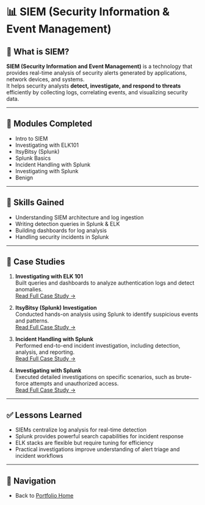 # 📊 SIEM (Security Information & Event Management)

## 📖 What is SIEM?
**SIEM (Security Information and Event Management)** is a technology that provides real-time analysis of security alerts generated by applications, network devices, and systems.  
It helps security analysts **detect, investigate, and respond to threats** efficiently by collecting logs, correlating events, and visualizing security data.

---

## 📌 Modules Completed
- Intro to SIEM
- Investigating with ELK101
- ItsyBitsy (Splunk)
- Splunk Basics
- Incident Handling with Splunk
- Investigating with Splunk
- Benign

---

## 🎯 Skills Gained
- Understanding SIEM architecture and log ingestion
- Writing detection queries in Splunk & ELK
- Building dashboards for log analysis
- Handling security incidents in Splunk

---

## 📑 Case Studies
1. **Investigating with ELK 101**  
   Built queries and dashboards to analyze authentication logs and detect anomalies.  
   [Read Full Case Study →](case-study-elk.md)

2. **ItsyBitsy (Splunk) Investigation**  
   Conducted hands-on analysis using Splunk to identify suspicious events and patterns.  
   [Read Full Case Study →](case-study-itsybitsy.md)

3. **Incident Handling with Splunk**  
   Performed end-to-end incident investigation, including detection, analysis, and reporting.  
   [Read Full Case Study →](case-study-incident-handling.md)

4. **Investigating with Splunk**  
   Executed detailed investigations on specific scenarios, such as brute-force attempts and unauthorized access.  
   [Read Full Case Study →](case-study-investigating.md)

---

## ✅ Lessons Learned
- SIEMs centralize log analysis for real-time detection
- Splunk provides powerful search capabilities for incident response
- ELK stacks are flexible but require tuning for efficiency
- Practical investigations improve understanding of alert triage and incident workflows

---

## 🔗 Navigation
- Back to [Portfolio Home](../../index.md)
